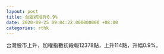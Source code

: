 ```yaml
---
layout: post
title: 台股初段升0.9%
date: 2020-09-25 09:04:22.000000000 +08:00
categories: rthk
---
```


台灣股市上升，加權指數初段報12378點，上升114點，升幅0.9%。

